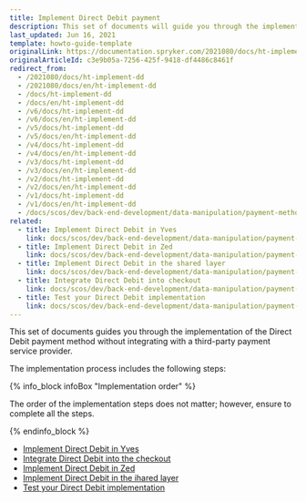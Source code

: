 ```yaml
---
title: Implement Direct Debit payment
description: This set of documents will guide you through the implementation of the Direct Debit payment method without integrating with a third-party payment service provider.
last_updated: Jun 16, 2021
template: howto-guide-template
originalLink: https://documentation.spryker.com/2021080/docs/ht-implement-dd
originalArticleId: c3e9b05a-7256-425f-9418-df4486c8461f
redirect_from:
  - /2021080/docs/ht-implement-dd
  - /2021080/docs/en/ht-implement-dd
  - /docs/ht-implement-dd
  - /docs/en/ht-implement-dd
  - /v6/docs/ht-implement-dd
  - /v6/docs/en/ht-implement-dd
  - /v5/docs/ht-implement-dd
  - /v5/docs/en/ht-implement-dd
  - /v4/docs/ht-implement-dd
  - /v4/docs/en/ht-implement-dd
  - /v3/docs/ht-implement-dd
  - /v3/docs/en/ht-implement-dd
  - /v2/docs/ht-implement-dd
  - /v2/docs/en/ht-implement-dd
  - /v1/docs/ht-implement-dd
  - /v1/docs/en/ht-implement-dd
  - /docs/scos/dev/back-end-development/data-manipulation/payment-methods/direct-debit-example-implementation/implementing-direct-debit-payment.html
related:
  - title: Implement Direct Debit in Yves
    link: docs/scos/dev/back-end-development/data-manipulation/payment-methods/direct-debit-example-implementation/implement-direct-debit-in-yves.html
  - title: Implement Direct Debit in Zed
    link: docs/scos/dev/back-end-development/data-manipulation/payment-methods/direct-debit-example-implementation/implement-direct-debit-in-zed.html
  - title: Implement Direct Debit in the shared layer
    link: docs/scos/dev/back-end-development/data-manipulation/payment-methods/direct-debit-example-implementation/implement-direct-debit-in-the-shared-layer.html
  - title: Integrate Direct Debit into checkout
    link: docs/scos/dev/back-end-development/data-manipulation/payment-methods/direct-debit-example-implementation/integrate-direct-debit-into-checkout.html
  - title: Test your Direct Debit implementation
    link: docs/scos/dev/back-end-development/data-manipulation/payment-methods/direct-debit-example-implementation/test-your-direct-debit-implementation.html
---
```


This set of documents guides you through the implementation of the Direct Debit payment method without integrating with a third-party payment service provider.

The implementation process includes the following steps:

{% info_block infoBox "Implementation order" %}

The order of the implementation steps does not matter; however, ensure to complete all the steps.

{% endinfo_block %}

* [Implement Direct Debit in Yves](/docs/scos/dev/back-end-development/data-manipulation/payment-methods/direct-debit-example-implementation/implement-direct-debit-in-yves.html)
* [Integrate Direct Debit into the checkout](/docs/scos/dev/back-end-development/data-manipulation/payment-methods/direct-debit-example-implementation/integrate-direct-debit-into-checkout.html)
* [Implement Direct Debit in Zed](/docs/scos/dev/back-end-development/data-manipulation/payment-methods/direct-debit-example-implementation/implement-direct-debit-in-zed.html)
* [Implement Direct Debit in the іhared layer](/docs/scos/dev/back-end-development/data-manipulation/payment-methods/direct-debit-example-implementation/implement-direct-debit-in-the-shared-layer.html)
* [Test your Direct Debit implementation](/docs/scos/dev/back-end-development/data-manipulation/payment-methods/direct-debit-example-implementation/test-your-direct-debit-implementation.html)


